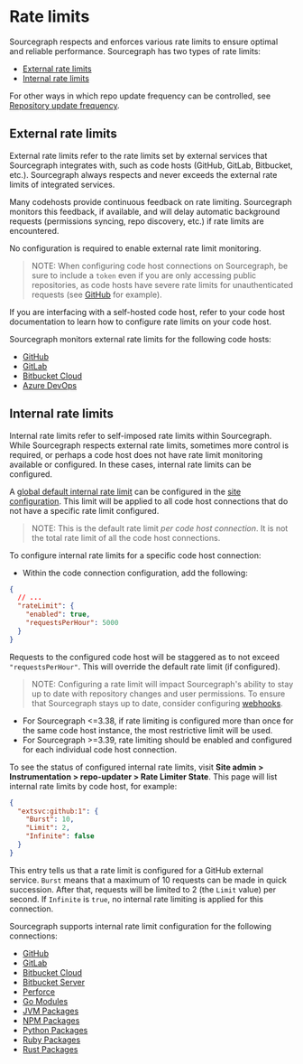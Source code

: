 # Rate limits

Sourcegraph respects and enforces various rate limits to ensure optimal and reliable performance. Sourcegraph has two types of rate limits:

- [External rate limits](#external-rate-limits)
- [Internal rate limits](#internal-rate-limits)

For other ways in which repo update frequency can be controlled, see [Repository update frequency](../repo/update_frequency.md).

## External rate limits

External rate limits refer to the rate limits set by external services that Sourcegraph integrates with, such as code hosts (GitHub, GitLab, Bitbucket, etc.). Sourcegraph always respects and never exceeds the external rate limits of integrated services.

Many codehosts provide continuous feedback on rate limiting. Sourcegraph monitors this feedback, if available, and will delay automatic background requests (permissions syncing, repo discovery, etc.) if rate limits are encountered.

No configuration is required to enable external rate limit monitoring.

> NOTE: When configuring code host connections on Sourcegraph, be sure to include a `token` even if you are only accessing public repositories, as code hosts have severe rate limits for unauthenticated requests (see [GitHub](https://docs.github.com/en/rest/overview/resources-in-the-rest-api?apiVersion=2022-11-28#rate-limits-for-requests-from-personal-accounts) for example).

If you are interfacing with a self-hosted code host, refer to your code host documentation to learn how to configure rate limits on your code host.

Sourcegraph monitors external rate limits for the following code hosts:
- [GitHub](../external_service/github.md#rate-limits)
- [GitLab](../external_service/gitlab.md#rate-limits)
- [Bitbucket Cloud](../external_service/bitbucket_cloud.md#rate-limits)
- [Azure DevOps](../external_service/azuredevops.md#rate-limits)

## Internal rate limits

Internal rate limits refer to self-imposed rate limits within Sourcegraph. While Sourcegraph respects external rate limits, sometimes more control is required, or perhaps a code host does not have rate limit monitoring available or configured. In these cases, internal rate limits can be configured.

A [global default internal rate limit](../config/site_config.md#defaultRateLimit) can be configured in the [site configuration](../config/site_config.md). This limit will be applied to all code host connections that do not have a specific rate limit configured.

> NOTE: This is the default rate limit _per code host connection_. It is not the total rate limit of all the code host connections.

To configure internal rate limits for a specific code host connection:
- Within the code connection configuration, add the following:
```json
{
  // ...
  "rateLimit": {
    "enabled": true,
    "requestsPerHour": 5000
  }
}
```

Requests to the configured code host will be staggered as to not exceed `"requestsPerHour"`. This will override the default rate limit (if configured).

> NOTE: Configuring a rate limit will impact Sourcegraph's ability to stay up to date with repository changes and user permissions. To ensure that Sourcegraph stays up to date, consider configuring [webhooks](../config/webhooks/incoming.md).

- For Sourcegraph <=3.38, if rate limiting is configured more than once for the same code host instance, the most restrictive limit will be used.
- For Sourcegraph >=3.39, rate limiting should be enabled and configured for each individual code host connection.

To see the status of configured internal rate limits, visit **Site admin > Instrumentation > repo-updater > Rate Limiter State**. This page will list internal rate limits by code host, for example:

```json
{
  "extsvc:github:1": {
    "Burst": 10,
    "Limit": 2,
    "Infinite": false
  }
}
```

This entry tells us that a rate limit is configured for a GitHub external service. `Burst` means that a maximum of 10 requests can be made in quick succession. After that, requests will be limited to 2 (the `Limit` value) per second. If `Infinite` is `true`, no internal rate limiting is applied for this connection.

Sourcegraph supports internal rate limit configuration for the following connections:
- [GitHub](./github.md#rateLimit)
- [GitLab](./gitlab.md#rateLimit)
- [Bitbucket Cloud](./bitbucket_cloud#rateLimit)
- [Bitbucket Server](./bitbucket_server#rateLimit)
- [Perforce](../repo/perforce.md#rateLimit)
- [Go Modules](./go.md#rateLimit)
- [JVM Packages](./jvm.md#rateLimit)
- [NPM Packages](./npm.md#rateLimit)
- [Python Packages](./python.md#rateLimit)
- [Ruby Packages](./ruby.md#rateLimit)
- [Rust Packages](./rust.md#rateLimit)